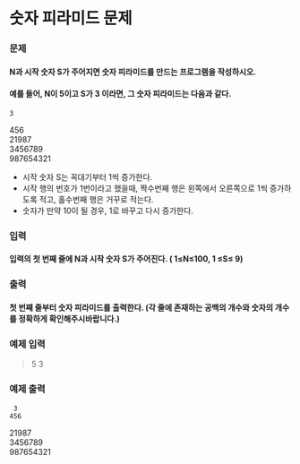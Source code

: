 # 숫자 피라미드 문제

### 문제
#### N과 시작 숫자 S가 주어지면 숫자 피라미드를 만드는 프로그램을 작성하시오.
#### 예를 들어, N이 5이고 S가 3 이라면, 그 숫자 피라미드는 다음과 같다.

    3  
   456  
  21987  
 3456789  
987654321  

- 시작 숫자 S는 꼭대기부터 1씩 증가한다.
- 시작 행의 번호가 1번이라고 했을때, 짝수번째 행은 왼쪽에서 오른쪽으로 1씩 증가하도록 적고, 홀수번째 행은 거꾸로 적는다.
- 숫자가 만약 10이 될 경우, 1로 바꾸고 다시 증가한다.  

### 입력
#### 입력의 첫 번째 줄에 N과 시작 숫자 S가 주어진다. ( 1≤N≤100, 1 ≤S≤ 9)

### 출력
#### 첫 번째 줄부터 숫자 피라미드를 출력한다. (각 줄에 존재하는 공백의 개수와 숫자의 개수를 정확하게 확인해주시바랍니다.)

### 예제 입력
> 5 3

### 예제 출력

     3  
    456  
   21987  
  3456789  
 987654321  
